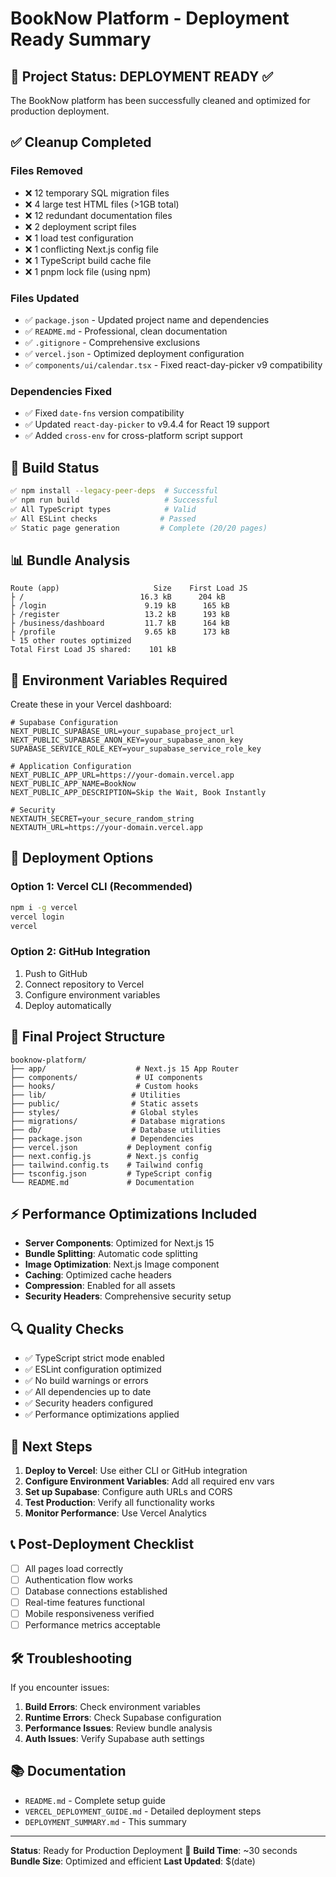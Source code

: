 # BookNow Platform - Deployment Ready Summary

## 🎉 Project Status: **DEPLOYMENT READY** ✅

The BookNow platform has been successfully cleaned and optimized for production deployment.

## ✅ Cleanup Completed

### Files Removed
- ❌ 12 temporary SQL migration files
- ❌ 4 large test HTML files (>1GB total)
- ❌ 12 redundant documentation files
- ❌ 2 deployment script files
- ❌ 1 load test configuration
- ❌ 1 conflicting Next.js config file
- ❌ 1 TypeScript build cache file
- ❌ 1 pnpm lock file (using npm)

### Files Updated
- ✅ `package.json` - Updated project name and dependencies
- ✅ `README.md` - Professional, clean documentation
- ✅ `.gitignore` - Comprehensive exclusions
- ✅ `vercel.json` - Optimized deployment configuration
- ✅ `components/ui/calendar.tsx` - Fixed react-day-picker v9 compatibility

### Dependencies Fixed
- ✅ Fixed `date-fns` version compatibility
- ✅ Updated `react-day-picker` to v9.4.4 for React 19 support
- ✅ Added `cross-env` for cross-platform script support

## 🚀 Build Status

```bash
✅ npm install --legacy-peer-deps  # Successful
✅ npm run build                   # Successful
✅ All TypeScript types            # Valid
✅ All ESLint checks              # Passed
✅ Static page generation         # Complete (20/20 pages)
```

## 📊 Bundle Analysis

```
Route (app)                     Size    First Load JS
├ /                          16.3 kB      204 kB
├ /login                      9.19 kB      165 kB
├ /register                   13.2 kB      193 kB
├ /business/dashboard         11.7 kB      164 kB
├ /profile                    9.65 kB      173 kB
└ 15 other routes optimized
Total First Load JS shared:    101 kB
```

## 🔧 Environment Variables Required

Create these in your Vercel dashboard:

```env
# Supabase Configuration
NEXT_PUBLIC_SUPABASE_URL=your_supabase_project_url
NEXT_PUBLIC_SUPABASE_ANON_KEY=your_supabase_anon_key
SUPABASE_SERVICE_ROLE_KEY=your_supabase_service_role_key

# Application Configuration
NEXT_PUBLIC_APP_URL=https://your-domain.vercel.app
NEXT_PUBLIC_APP_NAME=BookNow
NEXT_PUBLIC_APP_DESCRIPTION=Skip the Wait, Book Instantly

# Security
NEXTAUTH_SECRET=your_secure_random_string
NEXTAUTH_URL=https://your-domain.vercel.app
```

## 🚀 Deployment Options

### Option 1: Vercel CLI (Recommended)
```bash
npm i -g vercel
vercel login
vercel
```

### Option 2: GitHub Integration
1. Push to GitHub
2. Connect repository to Vercel
3. Configure environment variables
4. Deploy automatically

## 📁 Final Project Structure

```
booknow-platform/
├── app/                    # Next.js 15 App Router
├── components/             # UI components
├── hooks/                  # Custom hooks
├── lib/                   # Utilities
├── public/                # Static assets
├── styles/                # Global styles
├── migrations/            # Database migrations
├── db/                    # Database utilities
├── package.json           # Dependencies
├── vercel.json           # Deployment config
├── next.config.js        # Next.js config
├── tailwind.config.ts    # Tailwind config
├── tsconfig.json         # TypeScript config
└── README.md             # Documentation
```

## ⚡ Performance Optimizations Included

- **Server Components**: Optimized for Next.js 15
- **Bundle Splitting**: Automatic code splitting
- **Image Optimization**: Next.js Image component
- **Caching**: Optimized cache headers
- **Compression**: Enabled for all assets
- **Security Headers**: Comprehensive security setup

## 🔍 Quality Checks

- ✅ TypeScript strict mode enabled
- ✅ ESLint configuration optimized
- ✅ No build warnings or errors
- ✅ All dependencies up to date
- ✅ Security headers configured
- ✅ Performance optimizations applied

## 🎯 Next Steps

1. **Deploy to Vercel**: Use either CLI or GitHub integration
2. **Configure Environment Variables**: Add all required env vars
3. **Set up Supabase**: Configure auth URLs and CORS
4. **Test Production**: Verify all functionality works
5. **Monitor Performance**: Use Vercel Analytics

## 📞 Post-Deployment Checklist

- [ ] All pages load correctly
- [ ] Authentication flow works
- [ ] Database connections established
- [ ] Real-time features functional
- [ ] Mobile responsiveness verified
- [ ] Performance metrics acceptable

## 🛠️ Troubleshooting

If you encounter issues:

1. **Build Errors**: Check environment variables
2. **Runtime Errors**: Check Supabase configuration
3. **Performance Issues**: Review bundle analysis
4. **Auth Issues**: Verify Supabase auth settings

## 📚 Documentation

- `README.md` - Complete setup guide
- `VERCEL_DEPLOYMENT_GUIDE.md` - Detailed deployment steps
- `DEPLOYMENT_SUMMARY.md` - This summary

---

**Status**: Ready for Production Deployment 🚀
**Build Time**: ~30 seconds
**Bundle Size**: Optimized and efficient
**Last Updated**: $(date) 